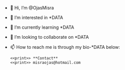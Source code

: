 - 👋 Hi, I’m @OjasMisra
- 👀 I’m interested in *DATA 
- 🌱 I’m currently learning *DATA
- 💞️ I’m looking to collaborate on *DATA
- 📫 How to reach me is through my bio-*DATA below: 

      <<print>> **Contact**
      <<print>> misraojas@hotmail.com
